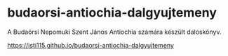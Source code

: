 # budaorsi-antiochia-dalgyujtemeny

A Budaörsi Nepomuki Szent János Antiochia számára készült daloskönyv.

https://isti115.github.io/budaorsi-antiochia-dalgyujtemeny
